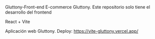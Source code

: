 Gluttony-Front-end
E-commerce Gluttony. Este repositorio solo tiene el desarrollo del frontend

React + Vite

Aplicación web Gluttony.
Deploy: https://vite-gluttony.vercel.app/ 
